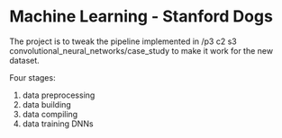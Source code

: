 # Machine Learning - Stanford Dogs

The project is to tweak the pipeline implemented in /p3 c2 s3 convolutional_neural_networks/case_study to make it work for the new dataset.

Four stages: 
1. data preprocessing
2. data building
3. data compiling
4. data training DNNs

